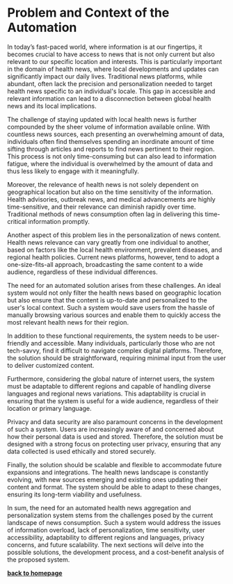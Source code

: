 # Problem and Context of the Automation

In today’s fast-paced world, where information is at our fingertips, it becomes crucial to have access to news that is not only current but also relevant to our specific location and interests. This is particularly important in the domain of health news, where local developments and updates can significantly impact our daily lives. Traditional news platforms, while abundant, often lack the precision and personalization needed to target health news specific to an individual's locale. This gap in accessible and relevant information can lead to a disconnection between global health news and its local implications.

The challenge of staying updated with local health news is further compounded by the sheer volume of information available online. With countless news sources, each presenting an overwhelming amount of data, individuals often find themselves spending an inordinate amount of time sifting through articles and reports to find news pertinent to their region. This process is not only time-consuming but can also lead to information fatigue, where the individual is overwhelmed by the amount of data and thus less likely to engage with it meaningfully.

Moreover, the relevance of health news is not solely dependent on geographical location but also on the time sensitivity of the information. Health advisories, outbreak news, and medical advancements are highly time-sensitive, and their relevance can diminish rapidly over time. Traditional methods of news consumption often lag in delivering this time-critical information promptly.

Another aspect of this problem lies in the personalization of news content. Health news relevance can vary greatly from one individual to another, based on factors like the local health environment, prevalent diseases, and regional health policies. Current news platforms, however, tend to adopt a one-size-fits-all approach, broadcasting the same content to a wide audience, regardless of these individual differences.

The need for an automated solution arises from these challenges. An ideal system would not only filter the health news based on geographic location but also ensure that the content is up-to-date and personalized to the user's local context. Such a system would save users from the hassle of manually browsing various sources and enable them to quickly access the most relevant health news for their region.

In addition to these functional requirements, the system needs to be user-friendly and accessible. Many individuals, particularly those who are not tech-savvy, find it difficult to navigate complex digital platforms. Therefore, the solution should be straightforward, requiring minimal input from the user to deliver customized content.

Furthermore, considering the global nature of internet users, the system must be adaptable to different regions and capable of handling diverse languages and regional news variations. This adaptability is crucial in ensuring that the system is useful for a wide audience, regardless of their location or primary language.

Privacy and data security are also paramount concerns in the development of such a system. Users are increasingly aware of and concerned about how their personal data is used and stored. Therefore, the solution must be designed with a strong focus on protecting user privacy, ensuring that any data collected is used ethically and stored securely.

Finally, the solution should be scalable and flexible to accommodate future expansions and integrations. The health news landscape is constantly evolving, with new sources emerging and existing ones updating their content and format. The system should be able to adapt to these changes, ensuring its long-term viability and usefulness.

In sum, the need for an automated health news aggregation and personalization system stems from the challenges posed by the current landscape of news consumption. Such a system would address the issues of information overload, lack of personalization, time sensitivity, user accessibility, adaptability to different regions and languages, privacy concerns, and future scalability. The next sections will delve into the possible solutions, the development process, and a cost-benefit analysis of the proposed system.

**[back to homepage](https://23w-gbac.github.io/Anukuga/)**
